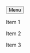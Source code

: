 
<html lang="en">
<head>
  <meta charset="UTF-8">
  <meta name="viewport" content="width=device-width, initial-scale=1.0">
  <title>Dropdown Test</title>
  <link rel="stylesheet" href="./assets/styles.css">
</head>
<body>
  <div class="dropdown">
    <button class="dropbtn">Menu</button>
    <div class="dropdown-content">
      <p>Item 1</p>
      <p>Item 2</p>
      <p>Item 3</p>
    </div>
  </div>

  <script src="./assets/script.js"></script>
</body>
</html>
